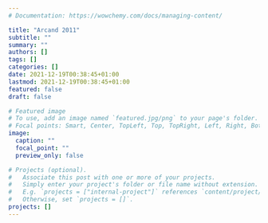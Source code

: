 ```yaml
---
# Documentation: https://wowchemy.com/docs/managing-content/

title: "Arcand 2011"
subtitle: ""
summary: ""
authors: []
tags: []
categories: []
date: 2021-12-19T00:38:45+01:00
lastmod: 2021-12-19T00:38:45+01:00
featured: false
draft: false

# Featured image
# To use, add an image named `featured.jpg/png` to your page's folder.
# Focal points: Smart, Center, TopLeft, Top, TopRight, Left, Right, BottomLeft, Bottom, BottomRight.
image:
  caption: ""
  focal_point: ""
  preview_only: false

# Projects (optional).
#   Associate this post with one or more of your projects.
#   Simply enter your project's folder or file name without extension.
#   E.g. `projects = ["internal-project"]` references `content/project/deep-learning/index.md`.
#   Otherwise, set `projects = []`.
projects: []
---
```

